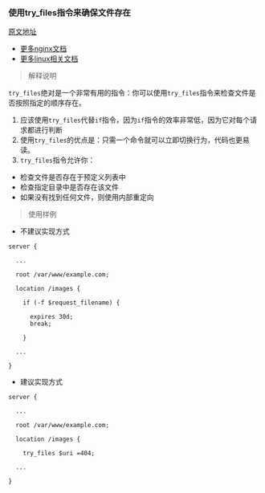 ### 使用try_files指令来确保文件存在

[原文地址](https://github.com/trimstray/nginx-admins-handbook/blob/master/doc/RULES.md#beginner-use-try_files-directive-to-ensure-a-file-exists)
- [更多nginx文档](https://weiliang-ms.github.io/nginx/)
- [更多linux相关文档](https://weiliang-ms.github.io/wl-awesome/)

> 解释说明

`try_files`绝对是一个非常有用的指令：你可以使用`try_files`指令来检查文件是否按照指定的顺序存在。

1. 应该使用`try_files`代替`if`指令，因为`if`指令的效率非常低，因为它对每个请求都进行判断
2. 使用`try_files`的优点是：只需一个命令就可以立即切换行为，代码也更易读。
3. `try_files`指令允许你：
- 检查文件是否存在于预定义列表中
- 检查指定目录中是否存在该文件
- 如果没有找到任何文件，则使用内部重定向

> 使用样例

- 不建议实现方式
```nginx configuration
server {

  ...

  root /var/www/example.com;

  location /images {

    if (-f $request_filename) {

      expires 30d;
      break;

    }

  ...

}

```
- 建议实现方式
```nginx configuration
server {

  ...

  root /var/www/example.com;

  location /images {

    try_files $uri =404;

  ...

}
```


